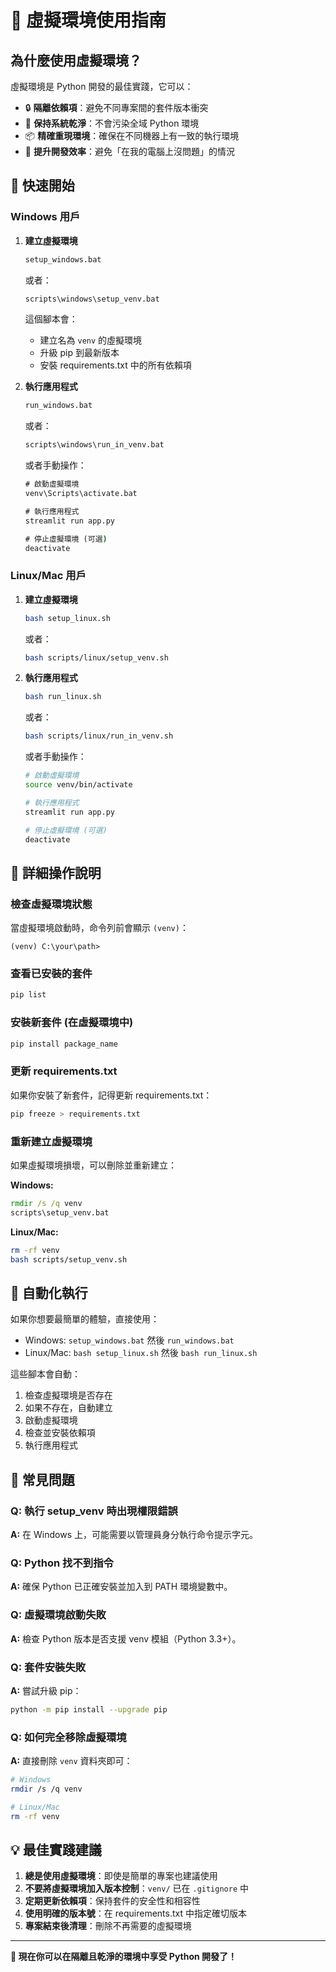 # 🐍 虛擬環境使用指南

## 為什麼使用虛擬環境？

虛擬環境是 Python 開發的最佳實踐，它可以：

- 🔒 **隔離依賴項**：避免不同專案間的套件版本衝突
- 🧹 **保持系統乾淨**：不會污染全域 Python 環境
- 📦 **精確重現環境**：確保在不同機器上有一致的執行環境
- 🚀 **提升開發效率**：避免「在我的電腦上沒問題」的情況

## 🚀 快速開始

### Windows 用戶

1. **建立虛擬環境**

   ```cmd
   setup_windows.bat
   ```

   或者：

   ```cmd
   scripts\windows\setup_venv.bat
   ```

   這個腳本會：

   - 建立名為 `venv` 的虛擬環境
   - 升級 pip 到最新版本
   - 安裝 requirements.txt 中的所有依賴項

2. **執行應用程式**

   ```cmd
   run_windows.bat
   ```

   或者：

   ```cmd
   scripts\windows\run_in_venv.bat
   ```

   或者手動操作：

   ```cmd
   # 啟動虛擬環境
   venv\Scripts\activate.bat

   # 執行應用程式
   streamlit run app.py

   # 停止虛擬環境 (可選)
   deactivate
   ```

### Linux/Mac 用戶

1. **建立虛擬環境**

   ```bash
   bash setup_linux.sh
   ```

   或者：

   ```bash
   bash scripts/linux/setup_venv.sh
   ```

2. **執行應用程式**

   ```bash
   bash run_linux.sh
   ```

   或者：

   ```bash
   bash scripts/linux/run_in_venv.sh
   ```

   或者手動操作：

   ```bash
   # 啟動虛擬環境
   source venv/bin/activate

   # 執行應用程式
   streamlit run app.py

   # 停止虛擬環境 (可選)
   deactivate
   ```

## 🔧 詳細操作說明

### 檢查虛擬環境狀態

當虛擬環境啟動時，命令列前會顯示 `(venv)`：

```
(venv) C:\your\path>
```

### 查看已安裝的套件

```bash
pip list
```

### 安裝新套件 (在虛擬環境中)

```bash
pip install package_name
```

### 更新 requirements.txt

如果你安裝了新套件，記得更新 requirements.txt：

```bash
pip freeze > requirements.txt
```

### 重新建立虛擬環境

如果虛擬環境損壞，可以刪除並重新建立：

**Windows:**

```cmd
rmdir /s /q venv
scripts\setup_venv.bat
```

**Linux/Mac:**

```bash
rm -rf venv
bash scripts/setup_venv.sh
```

## 🎯 自動化執行

如果你想要最簡單的體驗，直接使用：

- Windows: `setup_windows.bat` 然後 `run_windows.bat`
- Linux/Mac: `bash setup_linux.sh` 然後 `bash run_linux.sh`

這些腳本會自動：

1. 檢查虛擬環境是否存在
2. 如果不存在，自動建立
3. 啟動虛擬環境
4. 檢查並安裝依賴項
5. 執行應用程式

## 🚨 常見問題

### Q: 執行 setup_venv 時出現權限錯誤

**A:** 在 Windows 上，可能需要以管理員身分執行命令提示字元。

### Q: Python 找不到指令

**A:** 確保 Python 已正確安裝並加入到 PATH 環境變數中。

### Q: 虛擬環境啟動失敗

**A:** 檢查 Python 版本是否支援 venv 模組（Python 3.3+）。

### Q: 套件安裝失敗

**A:** 嘗試升級 pip：

```bash
python -m pip install --upgrade pip
```

### Q: 如何完全移除虛擬環境

**A:** 直接刪除 `venv` 資料夾即可：

```bash
# Windows
rmdir /s /q venv

# Linux/Mac
rm -rf venv
```

## 💡 最佳實踐建議

1. **總是使用虛擬環境**：即使是簡單的專案也建議使用
2. **不要將虛擬環境加入版本控制**：`venv/` 已在 `.gitignore` 中
3. **定期更新依賴項**：保持套件的安全性和相容性
4. **使用明確的版本號**：在 requirements.txt 中指定確切版本
5. **專案結束後清理**：刪除不再需要的虛擬環境

---

**🎉 現在你可以在隔離且乾淨的環境中享受 Python 開發了！**

